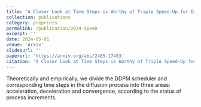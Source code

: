 ```yaml
---
title: "A Closer Look at Time Steps is Worthy of Triple Speed-Up for Diffusion Model Training"
collection: publications
category: preprints
permalink: /publication/2024-SpeeD
excerpt: ''
date: 2024-05-01
venue: 'Arxiv'
slidesurl: ''
paperurl: 'https://arxiv.org/abs/2405.17403'
citation: 'A Closer Look at Time Steps is Worthy of Triple Speed-Up for Diffusion Model Training. Arxiv. K. Wang*, Y. Zhou*, M. Shi*, Z. Yuan, Y. Shang, X. Peng, H. Zhang, Y. You'
---
```


Theoretically and empirically, we divide the DDPM scheduler and corresponding time steps in the diffusion process into three areas: acceleration, deceleration and convergence, according to the status of process increments.